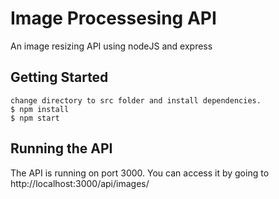 # Image Processesing API

An image resizing API using nodeJS and express

## Getting Started

    change directory to src folder and install dependencies.
    $ npm install
    $ npm start

## Running the API

The API is running on port 3000. You can access it by going to http://localhost:3000/api/images/
